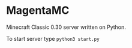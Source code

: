 # MagentaMC
Minecraft Classic 0.30 server written on Python.


To start server type ```python3 start.py```
